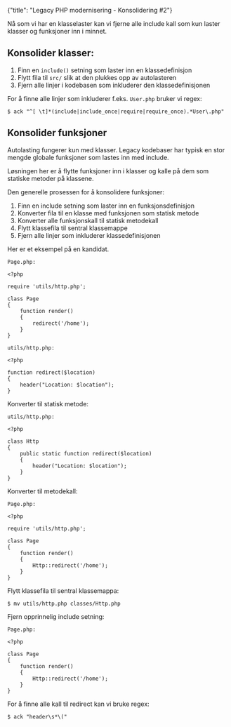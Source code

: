 {"title": "Legacy PHP modernisering - Konsolidering #2"}

Nå som vi har en klasselaster kan vi fjerne alle include kall som kun laster
klasser og funksjoner inn i minnet.

## Konsolider klasser:

1. Finn en `include()` setning som laster inn en klassedefinisjon
2. Flytt fila til `src/` slik at den plukkes opp av autolasteren
3. Fjern alle linjer i kodebasen som inkluderer den klassedefinisjonen

For å finne alle linjer som inkluderer f.eks. `User.php` bruker vi regex:

    $ ack "^[ \t]*(include|include_once|require|require_once).*User\.php"

## Konsolider funksjoner

Autolasting fungerer kun med klasser. Legacy kodebaser har typisk en stor mengde
globale funksjoner som lastes inn med include.

Løsningen her er å flytte funksjoner inn i klasser og kalle på dem som 
statiske metoder på klassene.

Den generelle prosessen for å konsolidere funksjoner:

1. Finn en include setning som laster inn en funksjonsdefinisjon
2. Konverter fila til en klasse med funksjonen som statisk metode
3. Konverter alle funksjonskall til statisk metodekall 
4. Flytt klassefila til sentral klassemappe
5. Fjern alle linjer som inkluderer klassedefinisjonen

Her er et eksempel på en kandidat.

`Page.php:`

    <?php
    
    require 'utils/http.php';
    
    class Page  
    {   
        function render()
        {
            redirect('/home');     
        }
    }

`utils/http.php:`

    <?php
    
    function redirect($location)
    {
        header("Location: $location");
    }

Konverter til statisk metode:

`utils/http.php:`

    <?php
    
    class Http
    {
        public static function redirect($location)
        {
            header("Location: $location");
        }
    }

Konverter til metodekall:

`Page.php:`

    <?php
    
    require 'utils/http.php';
    
    class Page
    {
        function render()
        {
            Http::redirect('/home');
        }
    }

Flytt klassefila til sentral klassemappa:

    $ mv utils/http.php classes/Http.php

Fjern opprinnelig include setning:

`Page.php:`

    <?php
    
    class Page
    {
        function render()
        {
            Http::redirect('/home');
        }
    }
    
For å finne alle kall til redirect kan vi bruke regex:

    $ ack "header\s*\("


